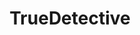 ---
title: TrueDetective
crosslinks:
- NewOrleans
- politics
- BrasilOnReddit
- residentevil
- Art
- KenM
- videos
- OutOfTheLoop
- autotldr
---